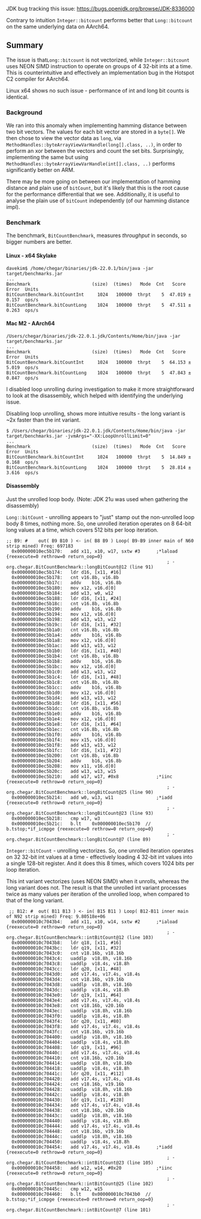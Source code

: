 JDK bug tracking this issue: https://bugs.openjdk.org/browse/JDK-8336000


Contrary to intuition `Integer::bitcount` performs better that `Long::bitcount`
on the same underlying data on AArch64.

## Summary

The issue is that`Long::bitcount` is not vectorized, while `Integer::bitcount`
uses NEON SIMD instruction to operate on groups of 4 32-bit ints at a time.
This is counterintuitive and effectively an implementation bug in the 
Hotspot C2 compiler for AArch64.

Linux x64 shows no such issue - performance of int and long bit counts is
identical.

### Background

We ran into this anomaly when implementing hamming distance between two bit
vectors. The values for each bit vector are stored in a `byte[]`. We then chose
to view the vector data as `long`, via `MethodHandles::byteArrayViewVarHandle(long[].class, ..)`,
in order to perform an xor between the vectors and count the set bits.
Surprisingly, implementing the same but using `MethodHandles::byteArrayViewVarHandle(int[].class, ..)`
performs significantly better on ARM.

There may be more going on between our implementation of hamming distance and
plain use of `bitCount`, but it's likely that this is the root cause for the
performance differential that we see. Additionally, it is useful to analyse
the plain use of `bitCount` independently (of our hamming distance impl).

### Benchmark

The benchmark, `BitCountBenchmark`, measures _throughput_ in seconds, so bigger
numbers are better. 

#### Linux - x64 Skylake
```
davekim$ /home/chegar/binaries/jdk-22.0.1/bin/java -jar target/benchmarks.jar 
...
Benchmark                       (size)  (times)   Mode  Cnt   Score   Error  Units
BitCountBenchmark.bitCountInt     1024   100000  thrpt    5  47.019 ± 0.157  ops/s
BitCountBenchmark.bitCountLong    1024   100000  thrpt    5  47.511 ± 0.263  ops/s
```

#### Mac M2 - AArch64
```
/Users/chegar/binaries/jdk-22.0.1.jdk/Contents/Home/bin/java -jar target/benchmarks.jar 
...
Benchmark                       (size)  (times)   Mode  Cnt   Score   Error  Units
BitCountBenchmark.bitCountInt     1024   100000  thrpt    5  64.153 ± 5.019  ops/s
BitCountBenchmark.bitCountLong    1024   100000  thrpt    5  47.843 ± 0.847  ops/s
```

I disabled loop unrolling during investigation to make it more straightforward
to look at the disassembly, which helped with identifying the underlying issue.

Disabling loop unrolling, shows more intuitive results - the long variant is
~2x faster than the int variant.
```
$ /Users/chegar/binaries/jdk-22.0.1.jdk/Contents/Home/bin/java -jar target/benchmarks.jar -jvmArgs="-XX:LoopUnrollLimit=0"
...
Benchmark                       (size)  (times)   Mode  Cnt   Score   Error  Units
BitCountBenchmark.bitCountInt     1024   100000  thrpt    5  14.849 ± 0.168  ops/s
BitCountBenchmark.bitCountLong    1024   100000  thrpt    5  28.814 ± 3.616  ops/s
```

#### Disassembly

Just the unrolled loop body. (Note: JDK 21u was used when gathering the disassembly)

`Long::bitCount` - unrolling appears to "just" stamp out the non-unrolled loop
body 8 times, nothing more. So, one unrolled iteration operates on 8 64-bit long
values at a time, which covers 512 bits per loop iteration.

```
;; B9: #	out( B9 B10 ) <- in( B8 B9 ) Loop( B9-B9 inner main of N60 strip mined) Freq: 697183
  0x000000010ec5b170:   add	x11, x10, w17, sxtw #3      ;*laload {reexecute=0 rethrow=0 return_oop=0}
                                                            ; - org.chegar.BitCountBenchmark::longBitCount@12 (line 91)
  0x000000010ec5b174:   ldr	d16, [x11, #16]
  0x000000010ec5b178:   cnt	v16.8b, v16.8b
  0x000000010ec5b17c:   addv	b16, v16.8b
  0x000000010ec5b180:   mov	x12, v16.d[0]
  0x000000010ec5b184:   add	w13, w0, w12
  0x000000010ec5b188:   ldr	d16, [x11, #24]
  0x000000010ec5b18c:   cnt	v16.8b, v16.8b
  0x000000010ec5b190:   addv	b16, v16.8b
  0x000000010ec5b194:   mov	x12, v16.d[0]
  0x000000010ec5b198:   add	w13, w13, w12
  0x000000010ec5b19c:   ldr	d16, [x11, #32]
  0x000000010ec5b1a0:   cnt	v16.8b, v16.8b
  0x000000010ec5b1a4:   addv	b16, v16.8b
  0x000000010ec5b1a8:   mov	x12, v16.d[0]
  0x000000010ec5b1ac:   add	w13, w13, w12
  0x000000010ec5b1b0:   ldr	d16, [x11, #40]
  0x000000010ec5b1b4:   cnt	v16.8b, v16.8b
  0x000000010ec5b1b8:   addv	b16, v16.8b
  0x000000010ec5b1bc:   mov	x12, v16.d[0]
  0x000000010ec5b1c0:   add	w13, w13, w12
  0x000000010ec5b1c4:   ldr	d16, [x11, #48]
  0x000000010ec5b1c8:   cnt	v16.8b, v16.8b
  0x000000010ec5b1cc:   addv	b16, v16.8b
  0x000000010ec5b1d0:   mov	x12, v16.d[0]
  0x000000010ec5b1d4:   add	w13, w13, w12
  0x000000010ec5b1d8:   ldr	d16, [x11, #56]
  0x000000010ec5b1dc:   cnt	v16.8b, v16.8b
  0x000000010ec5b1e0:   addv	b16, v16.8b
  0x000000010ec5b1e4:   mov	x12, v16.d[0]
  0x000000010ec5b1e8:   ldr	d16, [x11, #64]
  0x000000010ec5b1ec:   cnt	v16.8b, v16.8b
  0x000000010ec5b1f0:   addv	b16, v16.8b
  0x000000010ec5b1f4:   mov	x15, v16.d[0]
  0x000000010ec5b1f8:   add	w13, w13, w12
  0x000000010ec5b1fc:   ldr	d16, [x11, #72]
  0x000000010ec5b200:   cnt	v16.8b, v16.8b
  0x000000010ec5b204:   addv	b16, v16.8b
  0x000000010ec5b208:   mov	x11, v16.d[0]
  0x000000010ec5b20c:   add	w13, w13, w15
  0x000000010ec5b210:   add	w17, w17, #0x8              ;*iinc {reexecute=0 rethrow=0 return_oop=0}
                                                            ; - org.chegar.BitCountBenchmark::longBitCount@25 (line 90)
  0x000000010ec5b214:   add	w0, w13, w11                ;*iadd {reexecute=0 rethrow=0 return_oop=0}
                                                            ; - org.chegar.BitCountBenchmark::longBitCount@23 (line 93)
  0x000000010ec5b218:   cmp	w17, w3
  0x000000010ec5b21c:   b.lt	0x000000010ec5b170  // b.tstop;*if_icmpge {reexecute=0 rethrow=0 return_oop=0}
                                                            ; - org.chegar.BitCountBenchmark::longBitCount@7 (line 89)
```

`Integer::bitCount` - unrolling vectorizes. So, one unrolled iteration operates
on 32 32-bit int values at a time - effectively loading 4 32-bit int values into
a single 128-bit register. And it does this 8 times, which covers 1024 bits per
loop iteration.

This int variant vectorizes (uses NEON SIMD) when it unrolls, whereas the long
variant does not. The result is that the unrolled int variant processes twice as
many values per iteration of the unrolled loop, when compared to that of the
long variant.

```
 ;; B12: #	out( B11 B13 ) <- in( B15 B11 ) Loop( B12-B11 inner main of N92 strip mined) Freq: 9.80518e+06
  0x000000010c7043b4:   add	x11, x10, w14, sxtw #2      ;*iaload {reexecute=0 rethrow=0 return_oop=0}
                                                            ; - org.chegar.BitCountBenchmark::intBitCount@12 (line 103)
  0x000000010c7043b8:   ldr	q18, [x11, #16]
  0x000000010c7043bc:   ldr	q19, [x11, #32]
  0x000000010c7043c0:   cnt	v18.16b, v18.16b
  0x000000010c7043c4:   uaddlp	v18.8h, v18.16b
  0x000000010c7043c8:   uaddlp	v18.4s, v18.8h
  0x000000010c7043cc:   ldr	q20, [x11, #48]
  0x000000010c7043d0:   add	v17.4s, v17.4s, v18.4s
  0x000000010c7043d4:   cnt	v18.16b, v19.16b
  0x000000010c7043d8:   uaddlp	v18.8h, v18.16b
  0x000000010c7043dc:   uaddlp	v18.4s, v18.8h
  0x000000010c7043e0:   ldr	q19, [x11, #64]
  0x000000010c7043e4:   add	v17.4s, v17.4s, v18.4s
  0x000000010c7043e8:   cnt	v18.16b, v20.16b
  0x000000010c7043ec:   uaddlp	v18.8h, v18.16b
  0x000000010c7043f0:   uaddlp	v18.4s, v18.8h
  0x000000010c7043f4:   ldr	q20, [x11, #80]
  0x000000010c7043f8:   add	v17.4s, v17.4s, v18.4s
  0x000000010c7043fc:   cnt	v18.16b, v19.16b
  0x000000010c704400:   uaddlp	v18.8h, v18.16b
  0x000000010c704404:   uaddlp	v18.4s, v18.8h
  0x000000010c704408:   ldr	q19, [x11, #96]
  0x000000010c70440c:   add	v17.4s, v17.4s, v18.4s
  0x000000010c704410:   cnt	v18.16b, v20.16b
  0x000000010c704414:   uaddlp	v18.8h, v18.16b
  0x000000010c704418:   uaddlp	v18.4s, v18.8h
  0x000000010c70441c:   ldr	q20, [x11, #112]
  0x000000010c704420:   add	v17.4s, v17.4s, v18.4s
  0x000000010c704424:   cnt	v18.16b, v19.16b
  0x000000010c704428:   uaddlp	v18.8h, v18.16b
  0x000000010c70442c:   uaddlp	v18.4s, v18.8h
  0x000000010c704430:   ldr	q19, [x11, #128]
  0x000000010c704434:   add	v17.4s, v17.4s, v18.4s
  0x000000010c704438:   cnt	v18.16b, v20.16b
  0x000000010c70443c:   uaddlp	v18.8h, v18.16b
  0x000000010c704440:   uaddlp	v18.4s, v18.8h
  0x000000010c704444:   add	v17.4s, v17.4s, v18.4s
  0x000000010c704448:   cnt	v18.16b, v19.16b
  0x000000010c70444c:   uaddlp	v18.8h, v18.16b
  0x000000010c704450:   uaddlp	v18.4s, v18.8h
  0x000000010c704454:   add	v17.4s, v17.4s, v18.4s      ;*iadd {reexecute=0 rethrow=0 return_oop=0}
                                                            ; - org.chegar.BitCountBenchmark::intBitCount@23 (line 105)
  0x000000010c704458:   add	w12, w14, #0x20             ;*iinc {reexecute=0 rethrow=0 return_oop=0}
                                                            ; - org.chegar.BitCountBenchmark::intBitCount@25 (line 102)
  0x000000010c70445c:   cmp	w12, w15
  0x000000010c704460:   b.lt	0x000000010c7043b0  // b.tstop;*if_icmpge {reexecute=0 rethrow=0 return_oop=0}
                                                            ; - org.chegar.BitCountBenchmark::intBitCount@7 (line 101)
```
